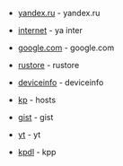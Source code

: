 - [yandex.ru](https://yandex.ru) - yandex.ru
- [internet](https://ya.ru/internet) - ya inter

- [google.com](https://google.com) - google.com

- [rustore](https://apps.rustore.ru/) - rustore

- [deviceinfo](https://www.deviceinfo.me/) - deviceinfo

- [kp](file:///etc/hosts) - hosts

- [gist](https://gist.github.com) - gist

- [yt](https://youtube.com/) - yt

- [kpdl](https://kpdl.cc/k.apk) - kpp
